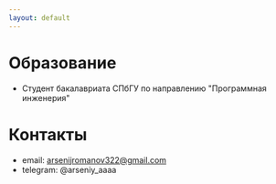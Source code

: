 ```yaml
---
layout: default
---
```


# Образование
- Студент бакалавриата СПбГУ по направлению "Программная инженерия" 
# Контакты
- email: arsenijromanov322@gmail.com
- telegram: @arseniy_aaaa
